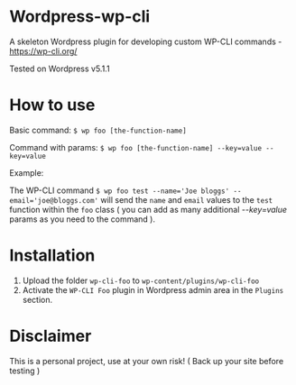 # Wordpress-wp-cli
A skeleton Wordpress plugin for developing custom WP-CLI commands - https://wp-cli.org/

Tested on Wordpress v5.1.1

# How to use

Basic command: `$ wp foo [the-function-name]`

Command with params: `$ wp foo [the-function-name] --key=value --key=value`

Example: 

The WP-CLI command `$ wp foo test --name='Joe bloggs' --email='joe@bloggs.com'` will send the `name` and `email` values to the `test` function within the `foo` class ( you can add as many additional *--key=value* params as you need to the command ).

# Installation

1) Upload the folder `wp-cli-foo` to `wp-content/plugins/wp-cli-foo`
2) Activate the `WP-CLI Foo` plugin in Wordpress admin area in the `Plugins` section.

# Disclaimer

This is a personal project, use at your own risk! ( Back up your site before testing )


